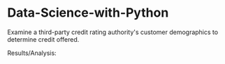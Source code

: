 # Data-Science-with-Python
Examine a third-party credit rating authority's customer demographics to determine credit offered.

Results/Analysis: 
